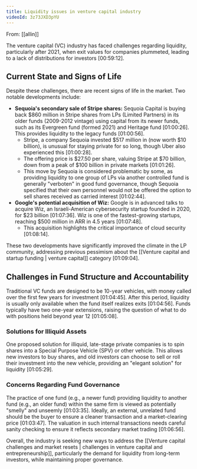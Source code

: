 ```yaml
---
title: Liquidity issues in venture capital industry
videoId: 3z73JXD3pYU
---
```


From: [[allin]] <br/> 

The venture capital (VC) industry has faced challenges regarding liquidity, particularly after 2021, when exit values for companies plummeted, leading to a lack of distributions for investors <a class="yt-timestamp" data-t="00:59:12">[00:59:12]</a>.

## Current State and Signs of Life

Despite these challenges, there are recent signs of life in the market. Two notable developments include:
*   **Sequoia's secondary sale of Stripe shares:** Sequoia Capital is buying back $860 million in Stripe shares from LPs (Limited Partners) in its older funds (2009-2012 vintage) using capital from its newer funds, such as its Evergreen fund (formed 2021) and Heritage fund <a class="yt-timestamp" data-t="01:00:26">[01:00:26]</a>. This provides liquidity to the legacy funds <a class="yt-timestamp" data-t="01:00:56">[01:00:56]</a>.
    *   Stripe, a company Sequoia invested $517 million in (now worth $10 billion), is unusual for staying private for so long, though Uber also experienced this <a class="yt-timestamp" data-t="01:00:28">[01:00:28]</a>.
    *   The offering price is $27.50 per share, valuing Stripe at $70 billion, down from a peak of $100 billion in private markets <a class="yt-timestamp" data-t="01:01:26">[01:01:26]</a>.
    *   This move by Sequoia is considered problematic by some, as providing liquidity to one group of LPs via another controlled fund is generally "verboten" in good fund governance, though Sequoia specified that their own personnel would not be offered the option to sell shares received as carried interest <a class="yt-timestamp" data-t="01:02:44">[01:02:44]</a>.
*   **Google's potential acquisition of Wiz:** Google is in advanced talks to acquire Wiz, an Israeli-American cybersecurity startup founded in 2020, for $23 billion <a class="yt-timestamp" data-t="01:07:36">[01:07:36]</a>. Wiz is one of the fastest-growing startups, reaching $500 million in ARR in 4.5 years <a class="yt-timestamp" data-t="01:07:48">[01:07:48]</a>.
    *   This acquisition highlights the critical importance of cloud security <a class="yt-timestamp" data-t="01:08:14">[01:08:14]</a>.

These two developments have significantly improved the climate in the LP community, addressing previous pessimism about the [[Venture capital and startup funding | venture capital]] category <a class="yt-timestamp" data-t="01:09:04">[01:09:04]</a>.

## Challenges in Fund Structure and Accountability

Traditional VC funds are designed to be 10-year vehicles, with money called over the first few years for investment <a class="yt-timestamp" data-t="01:04:45">[01:04:45]</a>. After this period, liquidity is usually only available when the fund itself realizes exits <a class="yt-timestamp" data-t="01:04:56">[01:04:56]</a>. Funds typically have two one-year extensions, raising the question of what to do with positions held beyond year 12 <a class="yt-timestamp" data-t="01:05:08">[01:05:08]</a>.

### Solutions for Illiquid Assets
One proposed solution for illiquid, late-stage private companies is to spin shares into a Special Purpose Vehicle (SPV) or other vehicle. This allows new investors to buy shares, and old investors can choose to sell or roll their investment into the new vehicle, providing an "elegant solution" for liquidity <a class="yt-timestamp" data-t="01:05:29">[01:05:29]</a>.

### Concerns Regarding Fund Governance
The practice of one fund (e.g., a newer fund) providing liquidity to another fund (e.g., an older fund) within the same firm is viewed as potentially "smelly" and unseemly <a class="yt-timestamp" data-t="01:03:35">[01:03:35]</a>. Ideally, an external, unrelated fund should be the buyer to ensure a cleaner transaction and a market-clearing price <a class="yt-timestamp" data-t="01:03:47">[01:03:47]</a>. The valuation in such internal transactions needs careful sanity checking to ensure it reflects secondary market trading <a class="yt-timestamp" data-t="01:06:56">[01:06:56]</a>.

Overall, the industry is seeking new ways to address the [[Venture capital challenges and market resets | challenges in venture capital and entrepreneurship]], particularly the demand for liquidity from long-term investors, while maintaining proper governance.